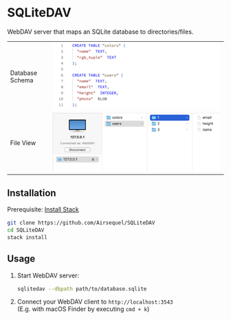 # SQLiteDAV

WebDAV server that maps an SQLite database to directories/files.

| | |
---|---
Database Schema | ![SQL Schema Code](./images/2023-10-16t1031_sql.png)
File View | ![Screenshot of macOS Finder](./images/2023-10-15t1454_finder.png)


## Installation

Prerequisite:
[Install Stack](https://docs.haskellstack.org/en/stable/#how-to-install-stack)

```sh
git clone https://github.com/Airsequel/SQLiteDAV
cd SQLiteDAV
stack install
```


## Usage

1. Start WebDAV server:
    ```sh
    sqlitedav --dbpath path/to/database.sqlite
    ```
2. Connect your WebDAV client to `http://localhost:3543` \
    (E.g. with macOS Finder by executing `cmd + k`)
